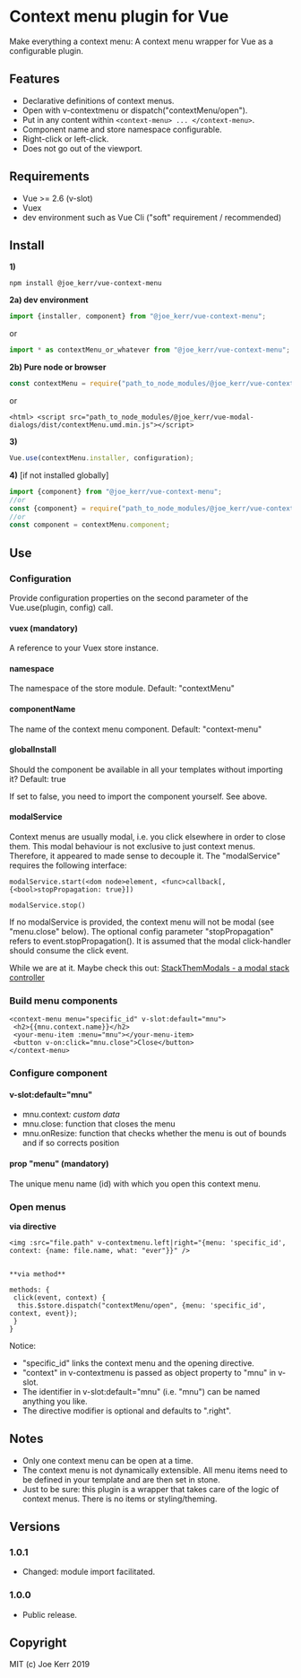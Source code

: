 # Context menu plugin for Vue

Make everything a context menu: A context menu wrapper for Vue as a configurable plugin. 


## Features

- Declarative definitions of context menus.
- Open with v-contextmenu or dispatch("contextMenu/open").
- Put in any content within `<context-menu> ... </context-menu>`.
- Component name and store namespace configurable.
- Right-click or left-click.
- Does not go out of the viewport.

## Requirements

- Vue >= 2.6 (v-slot)
- Vuex
- dev environment such as Vue Cli ("soft" requirement / recommended)


## Install

**1)** 
```
npm install @joe_kerr/vue-context-menu
```
**2a) dev environment**

```javascript
import {installer, component} from "@joe_kerr/vue-context-menu"; 
```

or

```javascript
import * as contextMenu_or_whatever from "@joe_kerr/vue-context-menu"; 
```

**2b) Pure node or browser**


```javascript
const contextMenu = require("path_to_node_modules/@joe_kerr/vue-context-menu/dist/contextMenu.common.js");
```

or

```
<html> <script src="path_to_node_modules/@joe_kerr/vue-modal-dialogs/dist/contextMenu.umd.min.js"></script>
```


**3)**
```javascript
Vue.use(contextMenu.installer, configuration);
```

**4)** [if not installed globally]

```javascript
import {component} from "@joe_kerr/vue-context-menu";
//or
const {component} = require("path_to_node_modules/@joe_kerr/vue-context-menu/dist/contextMenu.common.js");
//or
const component = contextMenu.component;
```



## Use

### Configuration

Provide configuration properties on the second parameter of the Vue.use(plugin, config) call.

#### vuex (mandatory)

A reference to your Vuex store instance.


#### namespace

The namespace of the store module. Default: "contextMenu"


#### componentName

The name of the context menu component. Default: "context-menu"


#### globalInstall

Should the component be available in all your templates without importing it? Default: true

If set to false, you need to import the component yourself. See above.


#### modalService

Context menus are usually modal, i.e. you click elsewhere in order to close them. This modal behaviour is not exclusive to just context menus. Therefore, it appeared to made sense to decouple it. The "modalService" requires the following interface:

```
modalService.start(<dom node>element, <func>callback[, {<bool>stopPropagation: true}])

modalService.stop()
```

If no modalService is provided, the context menu will not be modal (see "menu.close" below). The optional config parameter "stopPropagation" refers to event.stopPropagation(). It is assumed that the modal click-handler should consume the click event.

While we are at it. Maybe check this out: [StackThemModals - a modal stack controller](https://github.com/Joe-Kerr/stackThemModals)

### Build menu components

```
<context-menu menu="specific_id" v-slot:default="mnu">		
 <h2>{{mnu.context.name}}</h2>
 <your-menu-item :menu="mnu"></your-menu-item>
 <button v-on:click="mnu.close">Close</button>
</context-menu>	
```

### Configure component 

#### v-slot:default="mnu"

- mnu.context<var>: custom data
- mnu.close<func>: function that closes the menu
- mnu.onResize<func>: function that checks whether the menu is out of bounds and if so corrects position

#### prop "menu" (mandatory)

The unique menu name (id) with which you open this context menu.


### Open menus

**via directive**

```
<img :src="file.path" v-contextmenu.left|right="{menu: 'specific_id', context: {name: file.name, what: "ever"}}" />


**via method**

methods: {
 click(event, context) {
  this.$store.dispatch("contextMenu/open", {menu: 'specific_id', context, event});
 }
}
```

Notice:

- "specific_id" links the context menu and the opening directive.
- "context" in v-contextmenu is passed as object property to "mnu" in v-slot.
- The identifier in v-slot:default="mnu" (i.e. "mnu") can be named anything you like.
- The directive modifier is optional and defaults to ".right".


## Notes

- Only one context menu can be open at a time. 
- The context menu is not dynamically extensible. All menu items need to be defined in your template and are then set in stone.
- Just to be sure: this plugin is a wrapper that takes care of the logic of context menus. There is no items or styling/theming. 

## Versions

### 1.0.1
- Changed: module import facilitated.

### 1.0.0 
- Public release.


## Copyright

MIT (c) Joe Kerr 2019
